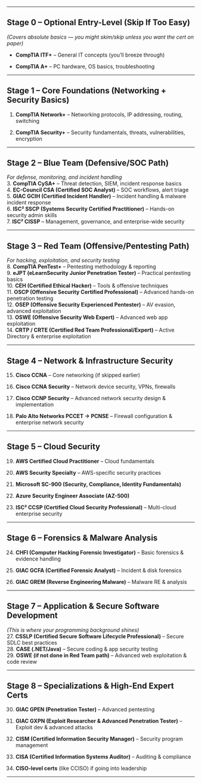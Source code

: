 
---

## **Stage 0 – Optional Entry-Level (Skip If Too Easy)**

_(Covers absolute basics — you might skim/skip unless you want the cert on paper)_

- **CompTIA ITF+** – General IT concepts (you’ll breeze through)
    
- **CompTIA A+** – PC hardware, OS basics, troubleshooting
    

---

## **Stage 1 – Core Foundations (Networking + Security Basics)**

1. **CompTIA Network+** – Networking protocols, IP addressing, routing, switching
    
2. **CompTIA Security+** – Security fundamentals, threats, vulnerabilities, encryption
    

---

## **Stage 2 – Blue Team (Defensive/SOC Path)**

_For defense, monitoring, and incident handling_  
3. **CompTIA CySA+** – Threat detection, SIEM, incident response basics  
4. **EC-Council CSA (Certified SOC Analyst)** – SOC workflows, alert triage  
5. **GIAC GCIH (Certified Incident Handler)** – Incident handling & malware incident response  
6. **ISC² SSCP (Systems Security Certified Practitioner)** – Hands-on security admin skills  
7. **ISC² CISSP** – Management, governance, and enterprise-wide security

---

## **Stage 3 – Red Team (Offensive/Pentesting Path)**

_For hacking, exploitation, and security testing_  
8. **CompTIA PenTest+** – Pentesting methodology & reporting  
9. **eJPT (eLearnSecurity Junior Penetration Tester)** – Practical pentesting basics  
10. **CEH (Certified Ethical Hacker)** – Tools & offensive techniques  
11. **OSCP (Offensive Security Certified Professional)** – Advanced hands-on penetration testing  
12. **OSEP (Offensive Security Experienced Pentester)** – AV evasion, advanced exploitation  
13. **OSWE (Offensive Security Web Expert)** – Advanced web app exploitation  
14. **CRTP / CRTE (Certified Red Team Professional/Expert)** – Active Directory & enterprise exploitation

---

## **Stage 4 – Network & Infrastructure Security**

15. **Cisco CCNA** – Core networking (if skipped earlier)
    
16. **Cisco CCNA Security** – Network device security, VPNs, firewalls
    
17. **Cisco CCNP Security** – Advanced network security design & implementation
    
18. **Palo Alto Networks PCCET → PCNSE** – Firewall configuration & enterprise network security
    

---

## **Stage 5 – Cloud Security**

19. **AWS Certified Cloud Practitioner** – Cloud fundamentals
    
20. **AWS Security Specialty** – AWS-specific security practices
    
21. **Microsoft SC-900 (Security, Compliance, Identity Fundamentals)**
    
22. **Azure Security Engineer Associate (AZ-500)**
    
23. **ISC² CCSP (Certified Cloud Security Professional)** – Multi-cloud enterprise security
    

---

## **Stage 6 – Forensics & Malware Analysis**

24. **CHFI (Computer Hacking Forensic Investigator)** – Basic forensics & evidence handling
    
25. **GIAC GCFA (Certified Forensic Analyst)** – Incident & disk forensics
    
26. **GIAC GREM (Reverse Engineering Malware)** – Malware RE & analysis
    

---

## **Stage 7 – Application & Secure Software Development**

_(This is where your programming background shines)_  
27. **CSSLP (Certified Secure Software Lifecycle Professional)** – Secure SDLC best practices  
28. **CASE (.NET/Java)** – Secure coding & app security testing  
29. **OSWE (if not done in Red Team path)** – Advanced web exploitation & code review

---

## **Stage 8 – Specializations & High-End Expert Certs**

30. **GIAC GPEN (Penetration Tester)** – Advanced pentesting
    
31. **GIAC GXPN (Exploit Researcher & Advanced Penetration Tester)** – Exploit dev & advanced attacks
    
32. **CISM (Certified Information Security Manager)** – Security program management
    
33. **CISA (Certified Information Systems Auditor)** – Auditing & compliance
    
34. **CISO-level certs** (like CCISO) if going into leadership
    

---

